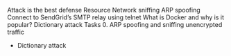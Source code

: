Attack is the best defense Resource Network sniffing ARP spoofing Connect to SendGrid’s SMTP relay using telnet What is Docker and why is it popular? Dictionary attack Tasks 0. ARP spoofing and sniffing unencrypted traffic

* Dictionary attack
